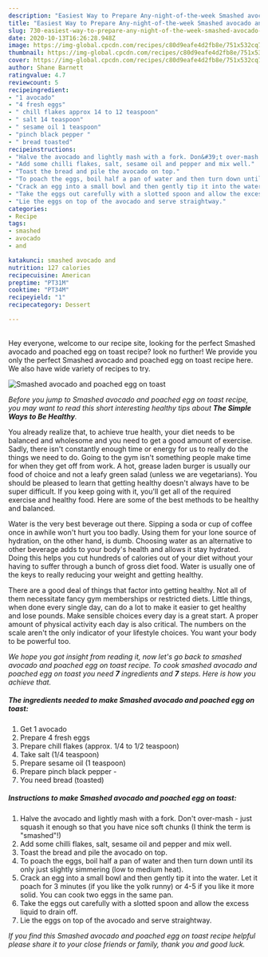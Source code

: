 ```yaml
---
description: "Easiest Way to Prepare Any-night-of-the-week Smashed avocado and poached egg on toast"
title: "Easiest Way to Prepare Any-night-of-the-week Smashed avocado and poached egg on toast"
slug: 730-easiest-way-to-prepare-any-night-of-the-week-smashed-avocado-and-poached-egg-on-toast
date: 2020-10-13T16:26:28.948Z
image: https://img-global.cpcdn.com/recipes/c80d9eafe4d2fb8e/751x532cq70/smashed-avocado-and-poached-egg-on-toast-recipe-main-photo.jpg
thumbnail: https://img-global.cpcdn.com/recipes/c80d9eafe4d2fb8e/751x532cq70/smashed-avocado-and-poached-egg-on-toast-recipe-main-photo.jpg
cover: https://img-global.cpcdn.com/recipes/c80d9eafe4d2fb8e/751x532cq70/smashed-avocado-and-poached-egg-on-toast-recipe-main-photo.jpg
author: Shane Barnett
ratingvalue: 4.7
reviewcount: 5
recipeingredient:
- "1 avocado"
- "4 fresh eggs"
- " chill flakes approx 14 to 12 teaspoon"
- " salt 14 teaspoon"
- " sesame oil 1 teaspoon"
- "pinch black pepper "
- " bread toasted"
recipeinstructions:
- "Halve the avocado and lightly mash with a fork. Don&#39;t over-mash - just squash it enough so that you have nice soft chunks (I think the term is &#34;smashed&#34;!)"
- "Add some chilli flakes, salt, sesame oil and pepper and mix well."
- "Toast the bread and pile the avocado on top."
- "To poach the eggs, boil half a pan of water and then turn down until its only just slightly simmering (low to medium heat)."
- "Crack an egg into a small bowl and then gently tip it into the water. Let it poach for 3 minutes (if you like the yolk runny) or 4-5 if you like it more solid. You can cook two eggs in the same pan."
- "Take the eggs out carefully with a slotted spoon and allow the excess liquid to drain off."
- "Lie the eggs on top of the avocado and serve straightway."
categories:
- Recipe
tags:
- smashed
- avocado
- and

katakunci: smashed avocado and 
nutrition: 127 calories
recipecuisine: American
preptime: "PT31M"
cooktime: "PT34M"
recipeyield: "1"
recipecategory: Dessert

---
```

<br>
Hey everyone, welcome to our recipe site, looking for the perfect Smashed avocado and poached egg on toast recipe? look no further! We provide you only the perfect Smashed avocado and poached egg on toast recipe here. We also have wide variety of recipes to try.
<br>


![Smashed avocado and poached egg on toast](https://img-global.cpcdn.com/recipes/c80d9eafe4d2fb8e/751x532cq70/smashed-avocado-and-poached-egg-on-toast-recipe-main-photo.jpg)

<i>Before you jump to Smashed avocado and poached egg on toast recipe, you may want to read this short interesting healthy tips about <strong>The Simple Ways to Be Healthy</strong>.</i>

You already realize that, to achieve true health, your diet needs to be balanced and wholesome and you need to get a good amount of exercise. Sadly, there isn't constantly enough time or energy for us to really do the things we need to do. Going to the gym isn't something people make time for when they get off from work. A hot, grease laden burger is usually our food of choice and not a leafy green salad (unless we are vegetarians). You should be pleased to learn that getting healthy doesn't always have to be super difficult. If you keep going with it, you'll get all of the required exercise and healthy food. Here are some of the best methods to be healthy and balanced.

Water is the very best beverage out there. Sipping a soda or cup of coffee once in awhile won't hurt you too badly. Using them for your lone source of hydration, on the other hand, is dumb. Choosing water as an alternative to other beverage adds to your body's health and allows it stay hydrated. Doing this helps you cut hundreds of calories out of your diet without your having to suffer through a bunch of gross diet food. Water is usually one of the keys to really reducing your weight and getting healthy.

There are a good deal of things that factor into getting healthy. Not all of them necessitate fancy gym memberships or restricted diets. Little things, when done every single day, can do a lot to make it easier to get healthy and lose pounds. Make sensible choices every day is a great start. A proper amount of physical activity each day is also critical. The numbers on the scale aren't the only indicator of your lifestyle choices. You want your body to be powerful too. 


<i>We hope you got insight from reading it, now let's go back to smashed avocado and poached egg on toast recipe. To cook smashed avocado and poached egg on toast you need <strong>7</strong> ingredients and <strong>7</strong> steps. Here is how you achieve that.
</i>

##### The ingredients needed to make Smashed avocado and poached egg on toast:

1. Get 1 avocado
1. Prepare 4 fresh eggs
1. Prepare  chill flakes (approx. 1/4 to 1/2 teaspoon)
1. Take  salt (1/4 teaspoon)
1. Prepare  sesame oil (1 teaspoon)
1. Prepare pinch black pepper -
1. You need  bread (toasted)


##### Instructions to make Smashed avocado and poached egg on toast:

1. Halve the avocado and lightly mash with a fork. Don&#39;t over-mash - just squash it enough so that you have nice soft chunks (I think the term is &#34;smashed&#34;!)
1. Add some chilli flakes, salt, sesame oil and pepper and mix well.
1. Toast the bread and pile the avocado on top.
1. To poach the eggs, boil half a pan of water and then turn down until its only just slightly simmering (low to medium heat).
1. Crack an egg into a small bowl and then gently tip it into the water. Let it poach for 3 minutes (if you like the yolk runny) or 4-5 if you like it more solid. You can cook two eggs in the same pan.
1. Take the eggs out carefully with a slotted spoon and allow the excess liquid to drain off.
1. Lie the eggs on top of the avocado and serve straightway.


<i>If you find this Smashed avocado and poached egg on toast recipe helpful please share it to your close friends or family, thank you and good luck.</i>
